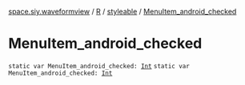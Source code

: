 [space.siy.waveformview](../../index.md) / [R](../index.md) / [styleable](index.md) / [MenuItem_android_checked](./-menu-item_android_checked.md)

# MenuItem_android_checked

`static var MenuItem_android_checked: `[`Int`](https://kotlinlang.org/api/latest/jvm/stdlib/kotlin/-int/index.html)
`static var MenuItem_android_checked: `[`Int`](https://kotlinlang.org/api/latest/jvm/stdlib/kotlin/-int/index.html)